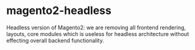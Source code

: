 # magento2-headless
Headless version of Magento2: we are removing all frontend rendering, layouts, core modules which is useless for headless architecture without effecting overall backend functionality.  
